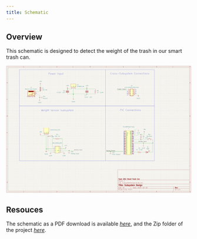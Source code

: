```yaml
---
title: Schematic
---
```


## Overview

This schematic is designed to detect the weight of the trash in our smart trash can.


![schematic](SubsystemDesign.png)

## Resouces

The schematic as a PDF download is available [*here*](SubsystemDesign.pdf), and the Zip folder of the project [*here*](SubsystemDesign.zip).
